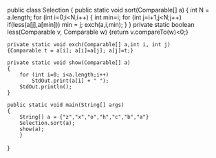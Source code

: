 public class Selection {
	public static void sort(Comparable[] a)
	{
		int N = a.length;
		for (int i=0;i<N;i++)
		{
			int min=i;
			for (int j=i+1;j<N;j++)
				if(less(a[j],a[min]))
					min = j;
			exch(a,i,min);
		}
	}
	private static boolean less(Comparable v, Comparable w)
	{return v.compareTo(w)<0;}
	
	private static void exch(Comparable[] a,int i, int j)
	{Comparable t = a[i]; a[i]=a[j]; a[j]=t;}
	
	private static void show(Comparable[] a)
	{
		for (int i=0; i<a.length;i++)
			StdOut.print(a[i] + " ");
		StdOut.println();
	}
	
	public static void main(String[] args)
	{
		String[] a = {"z","x","o","h","c","b","a"}
		Selection.sort(a);
		show(a);
		}
}



